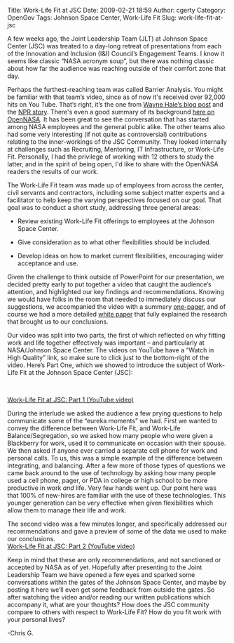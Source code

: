 Title: Work-Life Fit at JSC
Date: 2009-02-21 18:59
Author: cgerty
Category: OpenGov
Tags: Johnson Space Center, Work-Life Fit
Slug: work-life-fit-at-jsc

A few weeks ago, the Joint Leadership Team (JLT) at Johnson Space Center
(JSC) was treated to a day-long retreat of presentations from each of
the Innovation and Inclusion (I&I) Council’s Engagement Teams. I know it
seems like classic “NASA acronym soup”, but there was nothing classic
about how far the audience was reaching outside of their comfort zone
that day.

Perhaps the furthest-reaching team was called Barrier Analysis. You
might be familiar with that team’s video, since as of now it's received
over 92,000 hits on You Tube. That’s right, it’s the one from [Wayne
Hale’s blog post][] and the [NPR story][]. There's even a good summary
of its background [here on OpenNASA][]. It has been great to see the
conversation that has started among NASA employees and the general
public alike. The other teams also had some very interesting (if not
quite as controversial) contributions relating to the inner-workings of
the JSC Community. They looked internally at challenges such as
Recruiting, Mentoring, IT Infrastructure, or Work-Life Fit. Personally,
I had the privilege of working with 12 others to study the latter, and
in the spirit of being open, I'd like to share with the OpenNASA readers
the results of our work.

The Work-Life Fit team was made up of employees from across the center,
civil servants and contractors, including some subject matter experts
and a facilitator to help keep the varying perspectives focused on our
goal. That goal was to conduct a short study, addressing three general
areas:

-   <div class="MsoNormal">

    Review existing Work-Life Fit offerings to employees at the Johnson
    Space Center.

    </div>

-   <div class="MsoNormal">

    Give consideration as to what other flexibilities should be
    included.

    </div>

-   <div class="MsoNormal">

    Develop ideas on how to market current flexibilities, encouraging
    wider acceptance and use.

    </div>

Given the challenge to think outside of PowerPoint for our presentation,
we decided pretty early to put together a video that caught the
audience’s attention, and highlighted our key findings and
recommendations. Knowing we would have folks in the room that needed to
immediately discuss our suggestions, we accompanied the video with a
summary [one-pager][], and of course we had a more detailed [white
paper][] that fully explained the research that brought us to our
conclusions.

Our video was split into two parts, the first of which reflected on why
fitting work and life together effectively was important – and
particularly at NASA/Johnson Space Center. The videos on YouTube have a
“Watch in High Quality” link, so make sure to click just to the
bottom-right of the video. Here’s Part One, which we showed to introduce
the subject of Work-Life Fit at the Johnson Space Center (JSC):

 

[Work-Life Fit at JSC: Part 1 (YouTube video)][]

During the interlude we asked the audience a few prying questions to
help communicate some of the “eureka moments” we had. First we wanted to
convey the difference between Work-Life Fit, and Work-Life
Balance/Segregation, so we asked how many people who were given a
Blackberry for work, used it to communicate on occasion with their
spouse. We then asked if anyone ever carried a separate cell phone for
work and personal calls. To us, this was a simple example of the
difference between integrating, and balancing. After a few more of those
types of questions we came back around to the use of technology by
asking how many people used a cell phone, pager, or PDA in college or
high school to be more productive in work *and* life. Very few hands
went up. Our point here was that 100% of new-hires are familiar with the
use of these technologies. This younger generation can be very effective
when given flexibilities which allow them to manage their life and work.

The second video was a few minutes longer, and specifically addressed
our recommendations and gave a preview of some of the data we used to
make our conclusions.  
[Work-Life Fit at JSC: Part 2 (YouTube video)][]

Keep in mind that these are only recommendations, and not sanctioned or
accepted by NASA as of yet. Hopefully after presenting to the Joint
Leadership Team we have opened a few eyes and sparked some conversations
within the gates of the Johnson Space Center, and maybe by posting it
here we’ll even get some feedback from outside the gates. So after
watching the video and/or reading our written publications which
accompany it, what are your thoughts? How does the JSC community compare
to others with respect to Work-Life Fit? How do you fit work with your
personal lives?

-Chris G.

  [Wayne Hale’s blog post]: http://wiki.nasa.gov/cm/blog/waynehalesblog.blog/posts/post_1233287218005.html
    "Stifling Dissent"
  [NPR story]: http://www.npr.org/templates/story/story.php?storyId=100346538
    "NPR Story on Barrier Analysis video"
  [here on OpenNASA]: http://www.opennasa.com/2009/01/28/barriers-to-innovation-and-inclusion/
  [one-pager]: http://10.128.27.6/wp-content/uploads/2009/02/work-life-fit-one-pager-final.doc
    "Work-Life Fit One Pager"
  [white paper]: http://10.128.27.6/wp-content/uploads/2009/02/work-life-fit-white-paper-final.doc
    "Work-Life Fit White Paper"
  [Work-Life Fit at JSC: Part 1 (YouTube video)]: http://www.youtube.com/watch?v=mHyRA8Tx24I#
  [Work-Life Fit at JSC: Part 2 (YouTube video)]: http://www.youtube.com/watch?v=s0_z8z_smTI&feature=related#
